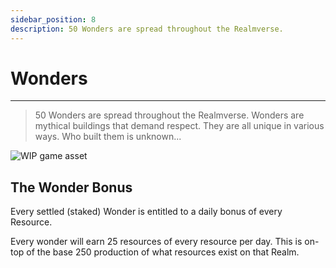 ```yaml
---
sidebar_position: 8
description: 50 Wonders are spread throughout the Realmverse.
---
```


# Wonders

---

> 50 Wonders are spread throughout the Realmverse. Wonders are mythical buildings that demand respect. They are all unique in various ways. Who built them is unknown...

![WIP game asset](/img/game/buildings/mj_wonder.png)

## The Wonder Bonus

Every settled (staked) Wonder is entitled to a daily bonus of every Resource.

Every wonder will earn 25 resources of every resource per day. This is on-top of the base 250 production of what resources exist on that Realm.
